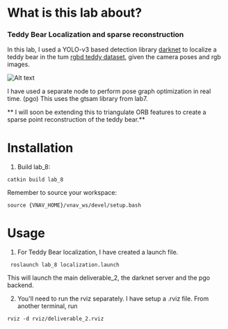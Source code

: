 
# What is this lab about?

### Teddy Bear Localization and sparse reconstruction
In this lab, I used a YOLO-v3 based detection library [darknet](https://github.com/pjreddie/darknet) to
localize a teddy bear in the tum [rgbd teddy dataset](https://cvg.cit.tum.de/data/datasets/rgbd-dataset/download#freiburg3_teddy), given the camera poses and rgb images.

![Alt text](<Peek 2023-10-21 21-22.gif>)

I have used a separate node to perform pose graph optimization in real time. (pgo) This uses the gtsam library from lab7. 

** I will soon be extending this to triangulate ORB features to create a sparse point reconstruction of the teddy bear.**



# Installation

1. Build lab_8:
```
catkin build lab_8
```

Remember to source your workspace:
```
source {VNAV_HOME}/vnav_ws/devel/setup.bash
```

# Usage

1. For Teddy Bear localization, I have created a launch file.
```
 roslaunch lab_8 localization.launch
```
This will launch the main deliverable_2, the darknet server and the pgo backend.

2. You'll need to run the rviz separately. I have setup a .rviz file.
From another terminal, run

```
rviz -d rviz/deliverable_2.rviz
```
